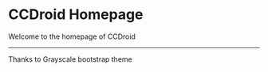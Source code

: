 CCDroid Homepage
=========================

Welcome to the homepage of CCDroid

-----------------------------------
Thanks to Grayscale bootstrap theme
